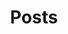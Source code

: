 ---
title: 'Posts'
layout: 'layouts/blog.html'
permalink: 'blog/index.html'
metaDesc: 'Sammy McKay''s development blog.'
---